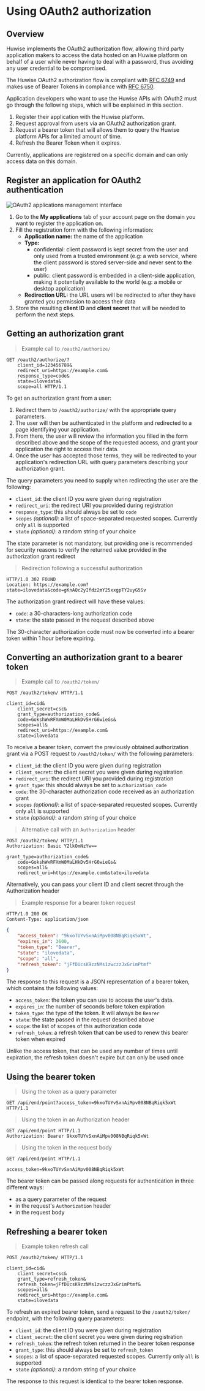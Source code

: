 # Using OAuth2 authorization

## Overview

Huwise implements the OAuth2 authorization flow, allowing third party application makers to access the data
hosted on an Huwise platform on behalf of a user while never having to deal with a password, thus avoiding any user
credential to be compromised.

The Huwise OAuth2 authorization flow is compliant with [RFC 6749](https://tools.ietf.org/html/rfc6749) and makes
use of Bearer Tokens in compliance with [RFC 6750](https://tools.ietf.org/html/rfc6750).

Application developers who want to use the Huwise APIs with OAuth2 must go through the following steps, which will be explained in this section.

1. Register their application with the Huwise platform.
2. Request approval from users via an OAuth2 authorization grant.
3. Request a bearer token that will allows them to query the Huwise platform APIs for a limited amount of time.
4. Refresh the Bearer Token when it expires.

Currently, applications are registered on a specific domain and can only access data on this domain.

## Register an application for OAuth2 authentication

![OAuth2 applications management interface](common/oauth2__applications.png)

1. Go to the **My applications** tab of your account page on the domain you want to register the application on.
2. Fill the registration form with the following information:
    * **Application name:** the name of the application
    * **Type:**
        * confidential: client password is kept secret from the user and only used from a trusted environment (e.g: a web service, where the client password is stored server-side and never sent to the user)
        * public: client password is embedded in a client-side application, making it potentially available to the world (e.g: a mobile or desktop application)
    * **Redirection URL:** the URL users will be redirected to after they have granted you permission to access their data
3. Store the resulting **client ID** and **client secret** that will be needed to perform the next steps.

## Getting an authorization grant

> Example call to `/oauth2/authorize/`

```text
GET /oauth2/authorize/?
    client_id=123456789&
    redirect_uri=https://example.com&
    response_type=code&
    state=ilovedata&
    scope=all HTTP/1.1
```

To get an authorization grant from a user:

1. Redirect them to `/oauth2/authorize/` with the appropriate query parameters.
2. The user will then be authenticated in the platform and redirected to a page identifying your application.
3. From there, the user will review the information you filled in the form described above and the scope of the requested access, and grant your application the right to access their data.
4. Once the user has accepted those terms, they will be redirected to your application's redirection URL with query parameters describing your authorization grant.

The query parameters you need to supply when redirecting the user are the following:

* `client_id`: the client ID you were given during registration
* `redirect_uri`: the redirect URI you provided during registration
* `response_type`: this should always be set to `code`
* `scopes` *(optional)*: a list of space-separated requested scopes. Currently only `all` is supported
* `state` *(optional)*: a random string of your choice

<aside>
The state parameter is not mandatory, but providing one is recommended for security reasons to verify the returned value provided in the authorization grant redirect
</aside>

> Redirection following a successful authorization

```text
HTTP/1.0 302 FOUND
Location: https://example.com?state=ilovedata&code=gKnAQc2yIfdz2mY25xxgpTY2uyG5Sv
```

The authorization grant redirect will have these values:

* `code`: a 30-characters-long authorization code
* `state`: the state passed in the request described above

The 30-character authorization code must now be converted into a bearer token within 1 hour before expiring.

## Converting an authorization grant to a bearer token

> Example call to `/oauth2/token/`

```http
POST /oauth2/token/ HTTP/1.1

client_id=cid&
    client_secret=csc&
    grant_type=authorization_code&
    code=GokshWxRFXmW0MaLHkDv5HrG6wieGs&
    scopes=all&
    redirect_uri=https://example.com&
    state=ilovedata
```

To receive a bearer token, convert the previously obtained authorization grant via a POST request to `/oauth2/token/` with the following parameters:

* `client_id`: the client ID you were given during registration
* `client_secret`: the client secret you were given during registration
* `redirect_uri`: the redirect URI you provided during registration
* `grant_type`: this should always be set to `authorization_code`
* `code`: the 30-character authorization code received as an authorization grant
* `scopes` *(optional)*: a list of space-separated requested scopes. Currently only `all` is supported
* `state` *(optional)*: a random string of your choice

> Alternative call with an `Authorization` header

```http
POST /oauth2/token/ HTTP/1.1
Authorization: Basic Y2lkOmNzYw==

grant_type=authorization_code&
    code=GokshWxRFXmW0MaLHkDv5HrG6wieGs&
    scopes=all&
    redirect_uri=https://example.com&state=ilovedata
```

Alternatively, you can pass your client ID and client secret through the Authorization header

> Example response for a bearer token request

```http
HTTP/1.0 200 OK
Content-Type: application/json
```

```json
{
    "access_token": "9kxoTUYvSxnAiMpv008NBqRiqk5xWt",
    "expires_in": 3600,
    "token_type": "Bearer",
    "state": "ilovedata",
    "scope": "all",
    "refresh_token": "jFfDUcsK9zzNMs1zwczzJxGrimPtmf"
}
```

The response to this request is a JSON representation of a bearer token, which contains the following values:

* `access_token`: the token you can use to access the user's data.
* `expires_in`: the number of seconds before token expiration
* `token_type`: the type of the token. It will always be `Bearer`
* `state`: the state passed in the request described above
* `scope`: the list of scopes of this authorization code
* `refresh_token`: a refresh token that can be used to renew this bearer token when expired

<aside>
    Unlike the access token, that can be used any number of times until expiration, the refresh token doesn't expire but can only be used once
</aside>

## Using the bearer token

> Using the token as a query parameter

```http
GET /api/end/point?access_token=9kxoTUYvSxnAiMpv008NBqRiqk5xWt HTTP/1.1
```

> Using the token in an Authorization header

```http
GET /api/end/point HTTP/1.1
Authorization: Bearer 9kxoTUYvSxnAiMpv008NBqRiqk5xWt
```

> Using the token in the request body

```http
GET /api/end/point HTTP/1.1

access_token=9kxoTUYvSxnAiMpv008NBqRiqk5xWt
```

The bearer token can be passed along requests for authentication in three different ways:

* as a query parameter of the request
* in the request's `Authorization` header
* in the request body

## Refreshing a bearer token

> Example token refresh call

```http
POST /oauth2/token/ HTTP/1.1

client_id=cid&
    client_secret=csc&
    grant_type=refresh_token&
    refresh_token=jFfDUcsK9zzNMs1zwczzJxGrimPtmf&
    scopes=all&
    redirect_uri=https://example.com&
    state=ilovedata
```

To refresh an expired bearer token, send a request to the `/oauth2/token/` endpoint, with the following query parameters:

* `client_id`: the client ID you were given during registration
* `client_secret`: the client secret you were given during registration
* `refresh_token`: the refresh token returned in the bearer token response
* `grant_type`: this should always be set to `refresh_token`
* `scopes`: a list of space-separated requested scopes. Currently only `all` is supported
* `state` *(optional)*: a random string of your choice

The response to this request is identical to the bearer token response.

